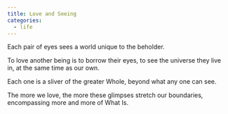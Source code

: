```yaml
---
title: Love and Seeing
categories:
  - life
---
```


Each pair of eyes
sees a world
unique
to the beholder.

To love another being
is to borrow their eyes,
to see the universe
they live in,
at the same time
as our own.

Each one is a sliver
of the greater Whole,
beyond what any one
can see.

The more we love,
the more these glimpses
stretch our boundaries,
encompassing
more and more
of What Is.
